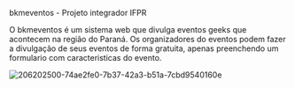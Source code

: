 bkmeventos - Projeto integrador IFPR

O bkmeventos é um sistema web que divulga eventos geeks que acontecem na região do Paraná. Os organizadores do eventos podem fazer a divulgação de seus eventos de forma gratuita, apenas preenchendo um formulario com caracteristicas do evento.

![206202500-74ae2fe0-7b37-42a3-b51a-7cbd9540160e](https://user-images.githubusercontent.com/55161493/207359803-566aa161-e86a-4fd9-bf89-25add5571bf8.png)
